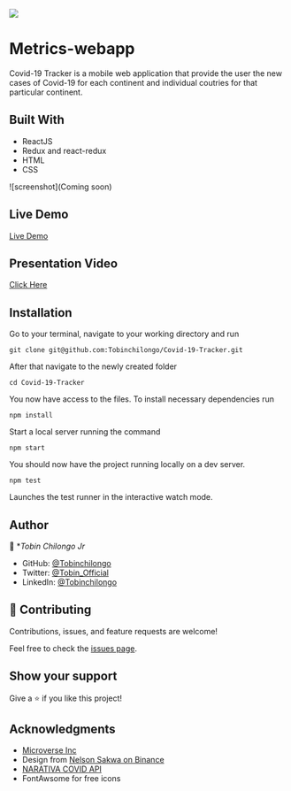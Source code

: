 ![](https://img.shields.io/badge/Microverse-blueviolet)

# Metrics-webapp 

Covid-19 Tracker is a mobile web application that provide the user the new cases of Covid-19 for each continent and individual coutries for that particular continent.

## Built With

- ReactJS
- Redux and react-redux
- HTML
- CSS


![screenshot](Coming soon)

## Live Demo 
[Live Demo](https://pandemic-tracker19.netlify.app/)


## Presentation Video
[Click Here](https://www.loom.com/share/56da292ac7744509baab0d2bc189985b)

## Installation

Go to your terminal, navigate to your working directory and run

`git clone git@github.com:Tobinchilongo/Covid-19-Tracker.git`

After that navigate to the newly created folder

`cd Covid-19-Tracker`

You now have access to the files.
To install necessary dependencies run

`npm install`

Start a local server running the command

`npm start`

You should now have the project running locally on a dev server.

`npm test`

Launches the test runner in the interactive watch mode.

## Author

👤 **Tobin Chilongo Jr*


- GitHub: [@Tobinchilongo](https://github.com/Tobinchilongo)
- Twitter: [@Tobin_Official](https://twitter.com/Tobin_Official)
- LinkedIn: [@Tobinchilongo](https://www.linkedin.com/in/tobin-chilongo-a6736415a/)


## 🤝 Contributing

Contributions, issues, and feature requests are welcome!

Feel free to check the [issues page](../../issues/).

## Show your support

Give a ⭐️ if you like this project!

## Acknowledgments
- [Microverse Inc](https://www.microverse.org/)
- Design from [Nelson Sakwa on Binance](https://www.behance.net/sakwadesignstudio?isa0=1)
- [NARATIVA COVID API](https://covid19tracking.narrativa.com/)
- FontAwsome for free icons
